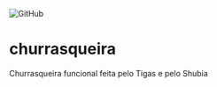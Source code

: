 ![GitHub](https://img.shields.io/github.com/azul182/churrasqueira)

# churrasqueira
Churrasqueira funcional feita pelo Tigas e pelo Shubia
